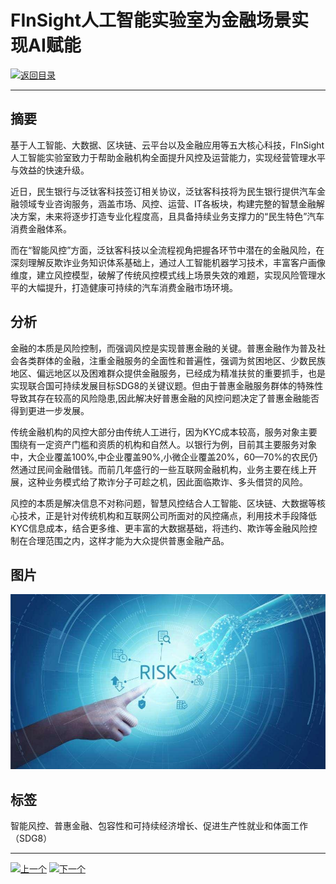 # FInSight人工智能实验室为金融场景实现AI赋能

[![返回目录](http://img.shields.io/badge/点击-返回目录-875A7B.svg?style=flat&colorA=8F8F8F)](/)

----------

## 摘要

基于人工智能、大数据、区块链、云平台以及金融应用等五大核心科技，FInSight 人工智能实验室致力于帮助金融机构全面提升风控及运营能力，实现经营管理水平与效益的快速升级。

近日，民生银行与泛钛客科技签订相关协议，泛钛客科技将为民生银行提供汽车金融领域专业咨询服务，涵盖市场、风控、运营、IT各板块，构建完整的智慧金融解决方案，未来将逐步打造专业化程度高，且具备持续业务支撑力的“民生特色”汽车消费金融体系。

而在“智能风控”方面，泛钛客科技以全流程视角把握各环节中潜在的金融风险，在深刻理解反欺诈业务知识体系基础上，通过人工智能机器学习技术，丰富客户画像维度，建立风控模型，破解了传统风控模式线上场景失效的难题，实现风险管理水平的大幅提升，打造健康可持续的汽车消费金融市场环境。

## 分析

金融的本质是风险控制，而强调风控是实现普惠金融的关键。普惠金融作为普及社会各类群体的金融，注重金融服务的全面性和普遍性，强调为贫困地区、少数民族地区、偏远地区以及困难群众提供金融服务，已经成为精准扶贫的重要抓手，也是实现联合国可持续发展目标SDG8的关键议题。但由于普惠金融服务群体的特殊性导致其存在较高的风险隐患,因此解决好普惠金融的风控问题决定了普惠金融能否得到更进一步发展。

传统金融机构的风控大部分由传统人工进行，因为KYC成本较高，服务对象主要围绕有一定资产门槛和资质的机构和自然人。以银行为例，目前其主要服务对象中，大企业覆盖100%,中企业覆盖90%,小微企业覆盖20%，60—70%的农民仍然通过民间金融借钱。而前几年盛行的一些互联网金融机构，业务主要在线上开展，这种业务模式给了欺诈分子可趁之机，因此面临欺诈、多头借贷的风险。

风控的本质是解决信息不对称问题，智慧风控结合人工智能、区块链、大数据等核心技术，正是针对传统机构和互联网公司所面对的风控痛点，利用技术手段降低KYC信息成本，结合更多维、更丰富的大数据基础，将违约、欺诈等金融风险控制在合理范围之内，这样才能为大众提供普惠金融产品。




## 图片

![图片](8.2.1.jpg)


## 标签

智能风控、普惠金融、包容性和可持续经济增长、促进生产性就业和体面工作（SDG8）


----------

 [![上一个](http://img.shields.io/badge/查看-上一个-875A7B.svg?style=flat&colorA=8F8F8F)](https://doc.shanghaiopen.org.cn/case/8/1.html)
 [![下一个](http://img.shields.io/badge/查看-下一个-875A7B.svg?style=flat&colorA=8F8F8F)](https://doc.shanghaiopen.org.cn/case/8/3.html)
 
 
